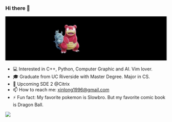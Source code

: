 ### Hi there 🙋

![](imgs/header.jpg)

- 💻 Interested in C++, Python, Computer Graphic and AI. Vim lover. 
- 🎓 Graduate from UC Riverside with Master Degree. Major in CS.
- 💼 Upcoming SDE 2 @Citrix
- 📫 How to reach me: xinlong1996@gmail.com
- ⚡ Fun fact: My favorite pokemon is Slowbro. But my favorite comic book is Dragon
  Ball.

![](https://github-readme-stats.vercel.app/api?username=willyii&theme=dark)

